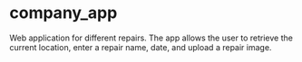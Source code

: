 # company_app
Web application for different repairs. The app allows the user to retrieve the current location, enter a repair name, date, and upload a repair image.
